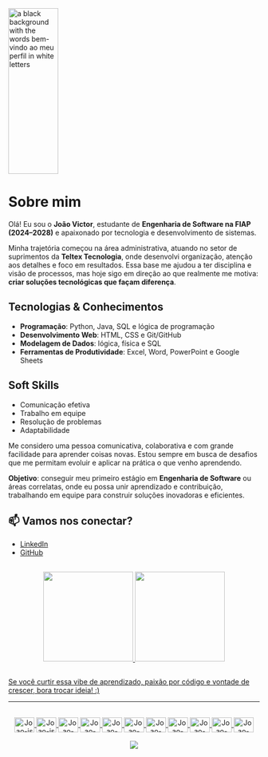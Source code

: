 <img src="https://media1.tenor.com/m/CA3bTDL4atwAAAAd/github-welcome.gif" width="100px" height="332.06250000000006" alt="a black background with the words bem-vindo ao meu perfil in white letters" fetchpriority="high" style="max-width: 100;">

# Sobre mim  

Olá! Eu sou o **João Victor**, estudante de **Engenharia de Software na FIAP (2024–2028)** e apaixonado por tecnologia e desenvolvimento de sistemas.  

Minha trajetória começou na área administrativa, atuando no setor de suprimentos da **Teltex Tecnologia**, onde desenvolvi organização, atenção aos detalhes e foco em resultados. Essa base me ajudou a ter disciplina e visão de processos, mas hoje sigo em direção ao que realmente me motiva: **criar soluções tecnológicas que façam diferença**.  

## Tecnologias & Conhecimentos
- **Programação**: Python, Java, SQL e lógica de programação  
- **Desenvolvimento Web**: HTML, CSS e Git/GitHub  
- **Modelagem de Dados**: lógica, física e SQL  
- **Ferramentas de Produtividade**: Excel, Word, PowerPoint e Google Sheets  

## Soft Skills
- Comunicação efetiva  
- Trabalho em equipe  
- Resolução de problemas  
- Adaptabilidade  

Me considero uma pessoa comunicativa, colaborativa e com grande facilidade para aprender coisas novas. Estou sempre em busca de desafios que me permitam evoluir e aplicar na prática o que venho aprendendo.  

**Objetivo**: conseguir meu primeiro estágio em **Engenharia de Software** ou áreas correlatas, onde eu possa unir aprendizado e contribuição, trabalhando em equipe para construir soluções inovadoras e eficientes.  

## 📫 Vamos nos conectar?
- [LinkedIn](https://www.linkedin.com/in/joao-victor-ferreira-500b71289/)  
- [GitHub](https://github.com/oVictorFerreira)  

##

  <div align="center">
    <a href="https://github.com/oVictorFerreira">
    <img height="180em" src="https://github-readme-stats.vercel.app/api?username=oVictorFerreira&show_icons=true&theme=dark&include_all_commits=true&count_private=true">
    <img height="180em" src="https://github-readme-stats.vercel.app/api/top-langs/?username=oVictorFerreira&layout=compact&langs_count=16&theme=dark">
  </div>

##

Se você curtir essa vibe de aprendizado, paixão por código e vontade de crescer, bora trocar ideia! :)

---

<div style="display: inline_block" align="center"><br>
<img align="center" alt="Joao-js" height="30" width="40" src="https://cdn.jsdelivr.net/gh/devicons/devicon@latest/icons/java/java-original.svg" />
<img align="center" alt="Joao-js" height="30" width="40" src="https://cdn.jsdelivr.net/gh/devicons/devicon/icons/javascript/javascript-original.svg">
<img align="center" alt="Joao-nodejs" height="30" width="40" src="https://cdn.jsdelivr.net/gh/devicons/devicon/icons/nodejs/nodejs-original.svg">
<img align="center" alt="Joao-html" height="30" width="40" src="https://cdn.jsdelivr.net/gh/devicons/devicon/icons/html5/html5-original.svg">
<img align="center" alt="Joao-css" height="30" width="40" src="https://cdn.jsdelivr.net/gh/devicons/devicon/icons/css3/css3-original.svg">
<img align="center" alt="Joao-csharp" height="30" width="40" src="https://cdn.jsdelivr.net/gh/devicons/devicon/icons/csharp/csharp-original.svg">
<img align="center" alt="Joao-react" height="30" width="40" src="https://cdn.jsdelivr.net/gh/devicons/devicon/icons/react/react-original.svg">
<img align="center" alt="Joao-bootstrap" height="30" width="40" src="https://cdn.jsdelivr.net/gh/devicons/devicon/icons/bootstrap/bootstrap-original.svg">
<img align="center" alt="Joao-trello" height="30" width="40" src="https://cdn.jsdelivr.net/gh/devicons/devicon/icons/trello/trello-plain.svg">
<img align="center" alt="Joao-github" height="30" width="40" src="https://cdn.jsdelivr.net/gh/devicons/devicon/icons/github/github-original.svg">
<img align="center" alt="Joao-sql" height="30" width="40" src="https://cdn.jsdelivr.net/gh/devicons/devicon/icons/microsoftsqlserver/microsoftsqlserver-plain.svg">

<div align="center"><br>
<a href="https://www.linkedin.com/in/joão-victor-ferreira-500b71289"><img src="https://img.shields.io/badge/LinkedIn-0077B5?style=for-the-badge&logo=linkedin&logoColor=white"> </a><br>
</div>
</div><br>


